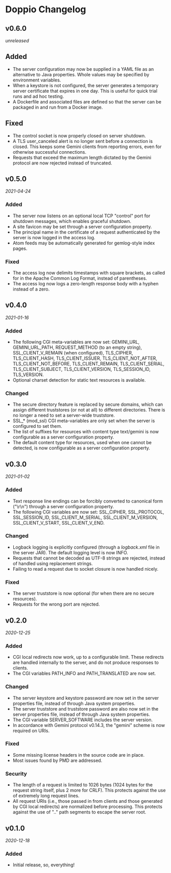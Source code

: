 # Doppio Changelog

## v0.6.0

*unreleased*

## Added

* The server configuration may now be supplied in a YAML file as an alternative to Java properties. Whole values may be specified by environment variables.
* When a keystore is not configured, the server generates a temporary server certificate that expires in one day. This is useful for quick trial runs and ad hoc testing.
* A Dockerfile and associated files are defined so that the server can be packaged in and run from a Docker image.

## Fixed

* The control socket is now properly closed on server shutdown.
* A TLS user_canceled alert is no longer sent before a connection is closed. This keeps some Gemini clients from reporting errors, even for otherwise successful connections.
* Requests that exceed the maximum length dictated by the Gemini protocol are now rejected instead of truncated.

## v0.5.0

*2021-04-24*

### Added

* The server now listens on an optional local TCP "control" port for shutdown messages, which enables graceful shutdown.
* A site favicon may be set through a server configuration property.
* The principal name in the certificate of a request authenticated by the server is now logged in the access log.
* Atom feeds may be automatically generated for gemlog-style index pages.

### Fixed

* The access log now delimits timestamps with square brackets, as called for in the Apache Common Log Format, instead of parentheses.
* The access log now logs a zero-length response body with a hyphen instead of a zero.

## v0.4.0

*2021-01-16*

### Added

* The following CGI meta-variables are now set: GEMINI_URL, GEMINI_URL_PATH, REQUEST_METHOD (to an empty string), SSL_CLIENT_V_REMAIN (when configured), TLS_CIPHER, TLS_CLIENT_HASH, TLS_CLIENT_ISSUER, TLS_CLIENT_NOT_AFTER, TLS_CLIENT_NOT_BEFORE, TLS_CLIENT_REMAIN, TLS_CLIENT_SERIAL, TLS_CLIENT_SUBJECT, TLS_CLIENT_VERSION, TLS_SESSION_ID, TLS_VERSION.
* Optional charset detection for static text resources is available.

### Changed

* The secure directory feature is replaced by secure domains, which can assign different truststores (or not at all) to different directories. There is no longer a need to set a server-wide truststore.
* SSL_* (mod_ssl) CGI meta-variables are only set when the server is configured to set them.
* The list of suffixes for resources with content type text/gemini is now configurable as a server configuration property.
* The default content type for resources, used when one cannot be detected, is
now configurable as a server configuration property.

## v0.3.0

*2021-01-02*

### Added

* Text response line endings can be forcibly converted to canonical form ("\r\n") through a server configuration property.
* The following CGI variables are now set: SSL_CIPHER, SSL_PROTOCOL, SSL_SESSION_ID, SSL_CLIENT_M_SERIAL, SSL_CLIENT_M_VERSION, SSL_CLIENT_V_START, SSL_CLIENT_V_END.

### Changed

* Logback logging is explicitly configured (through a _logback.xml_ file in the server JAR). The default logging level is now INFO.
* Requests that cannot be decoded as UTF-8 strings are rejected, instead of handled using replacement strings.
* Failing to read a request due to socket closure is now handled nicely.

### Fixed

* The server truststore is now optional (for when there are no secure resources).
* Requests for the wrong port are rejected.

## v0.2.0

*2020-12-25*

### Added

* CGI local redirects now work, up to a configurable limit. These redirects are handled internally to the server, and do not produce responses to clients.
* The CGI variables PATH_INFO and PATH_TRANSLATED are now set.

### Changed

* The server keystore and keystore password are now set in the server properties file, instead of through Java system properties.
* The server truststore and truststore password are also now set in the server properties file, instead of through Java system properties.
* The CGI variable SERVER_SOFTWARE includes the server version.
* In accordance with Gemini protocol v0.14.3, the "gemini" scheme is now required on URIs.

### Fixed

* Some missing license headers in the source code are in place.
* Most issues found by PMD are addressed.

### Security

* The length of a request is limited to 1026 bytes (1024 bytes for the request string itself, plus 2 more for CRLF). This protects against the use of extremely long request lines.
* All request URIs (i.e., those passed in from clients and those generated by CGI local redirects) are normalized before processing. This protects against the use of ".." path segments to escape the server root.

## v0.1.0

*2020-12-18*

### Added

* Initial release, so, everything!
